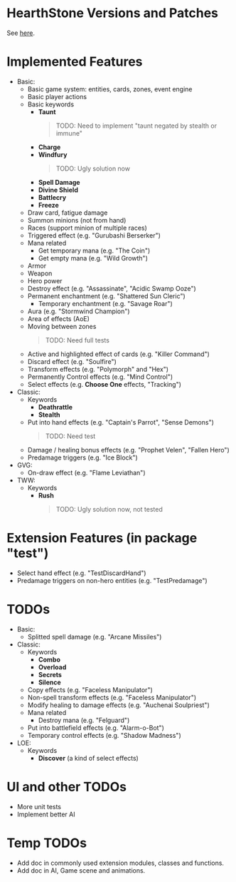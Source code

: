 # HearthStone Versions and Patches

See [here](https://hearthstone.gamepedia.com/Patches).

# Implemented Features

- Basic:
    - Basic game system: entities, cards, zones, event engine
    - Basic player actions
    - Basic keywords
        - **Taunt**
            > TODO: Need to implement "taunt negated by stealth or immune"
        - **Charge**
        - **Windfury**
            > TODO: Ugly solution now
        - **Spell Damage**
        - **Divine Shield**
        - **Battlecry**
        - **Freeze**
    - Draw card, fatigue damage
    - Summon minions (not from hand)
    - Races (support minion of multiple races)
    - Triggered effect (e.g. "Gurubashi Berserker")
    - Mana related
        - Get temporary mana (e.g. "The Coin")
        - Get empty mana (e.g. "Wild Growth")
    - Armor
    - Weapon
    - Hero power
    - Destroy effect (e.g. "Assassinate", "Acidic Swamp Ooze")
    - Permanent enchantment (e.g. "Shattered Sun Cleric")
        - Temporary enchantment (e.g. "Savage Roar")
    - Aura (e.g. "Stormwind Champion")
    - Area of effects (AoE)
    - Moving between zones
        > TODO: Need full tests
    - Active and highlighted effect of cards (e.g. "Killer Command")
    - Discard effect (e.g. "Soulfire")
    - Transform effects (e.g. "Polymorph" and "Hex")
    - Permanently Control effects (e.g. "Mind Control")
    - Select effects (e.g. **Choose One** effects, "Tracking")
- Classic:
    - Keywords
        - **Deathrattle**
        - **Stealth**
    - Put into hand effects (e.g. "Captain's Parrot", "Sense Demons")
        > TODO: Need test
    - Damage / healing bonus effects (e.g. "Prophet Velen", "Fallen Hero")
    - Predamage triggers (e.g. "Ice Block")
- GVG:
    - On-draw effect (e.g. "Flame Leviathan")
- TWW:
    - Keywords
        - **Rush**
            > TODO: Ugly solution now, not tested

# Extension Features (in package "test")

- Select hand effect (e.g. "TestDiscardHand")
- Predamage triggers on non-hero entities (e.g. "TestPredamage")

# TODOs

- Basic:
    - Splitted spell damage (e.g. "Arcane Missiles")
- Classic:
    - Keywords
        - **Combo**
        - **Overload**
        - **Secrets**
        - **Silence**
    - Copy effects (e.g. "Faceless Manipulator")
    - Non-spell transform effects (e.g. "Faceless Manipulator")
    - Modify healing to damage effects (e.g. "Auchenai Soulpriest")
    - Mana related
        - Destroy mana (e.g. "Felguard")
    - Put into battlefield effects (e.g. "Alarm-o-Bot")
    - Temporary control effects (e.g. "Shadow Madness")
- LOE:
    - Keywords
        - **Discover** (a kind of select effects)


# UI and other TODOs

- More unit tests
- Implement better AI

# Temp TODOs

- Add doc in commonly used extension modules, classes and functions.
- Add doc in AI, Game scene and animations.
